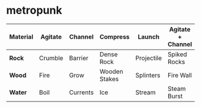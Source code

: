 # metropunk

| Material | Agitate | Channel | Compress | Launch | Agitate + Channel | Agitate + Compress | Agitate + Launch | Channel + Compress | Channel + Launch | Compress + Launch |
|----------|---------|---------|----------|--------|-------------------|-------------------|------------------|-------------------|------------------|-------------------|
| **Rock** | Crumble | Barrier | Dense Rock | Projectile | Spiked Rocks | Rock Explosion | Shotgun Spread | Rock Shield | Rock Wave | Rock Missile |
| **Wood** | Fire | Grow | Wooden Stakes | Splinters | Fire Wall | Wooden Bomb | Flaming Projectiles | Wooden Barrier | Wooden Spears | Wooden Bolt |
| **Water** | Boil | Currents | Ice | Stream | Steam Burst | Boiling Bomb | Boiling Stream | Ice Wall | Water Jet | Ice Missile |
